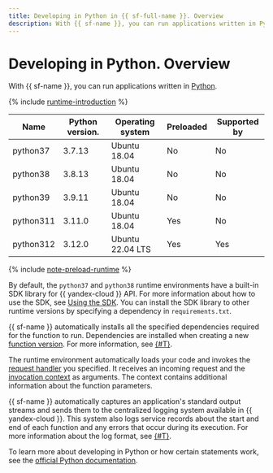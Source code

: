 ```yaml
---
title: Developing in Python in {{ sf-full-name }}. Overview
description: With {{ sf-name }}, you can run applications written in Python. The service provides several runtime environments with different versions.
---
```


# Developing in Python. Overview

With {{ sf-name }}, you can run applications written in [Python](https://python.org/).


{% include [runtime-introduction](../../../_includes/functions/runtime-introduction.md) %}

| Name | Python version. | Operating <br>system | Preloaded | Supported by |
|----|----|----|----|----|
| python37 | 3.7.13 | Ubuntu 18.04 | No | No |
| python38 | 3.8.13 | Ubuntu 18.04 | No | No |
| python39 | 3.9.11 | Ubuntu 18.04 | No | No |
| python311 | 3.11.0 | Ubuntu 18.04 | Yes | No |
| python312 | 3.12.0 | Ubuntu 22.04 LTS | Yes | Yes |


{% include [note-preload-runtime](../../../_includes/functions/note-preload-runtime.md) %}


By default, the `python37` and `python38` runtime environments have a built-in SDK library for {{ yandex-cloud }} API. For more information about how to use the SDK, see [Using the SDK](sdk.md). You can install the SDK library to other runtime versions by specifying a dependency in `requirements.txt`.


{{ sf-name }} automatically installs all the specified dependencies required for the function to run. Dependencies are installed when creating a new [function version](../../operations/function/version-manage.md). For more information, see [{#T}](dependencies.md).

The runtime environment automatically loads your code and invokes the [request handler](handler.md) you specified. It receives an incoming request and the [invocation context](context.md) as arguments. The context contains additional information about the function parameters.

{{ sf-name }} automatically captures an application's standard output streams and sends them to the centralized logging system available in {{ yandex-cloud }}. This system also logs service records about the start and end of each function and any errors that occur during its execution. For more information about the log format, see [{#T}](logging.md).

To learn more about developing in Python or how certain statements work, see the [official Python documentation](https://docs.python.org/3.12/).
